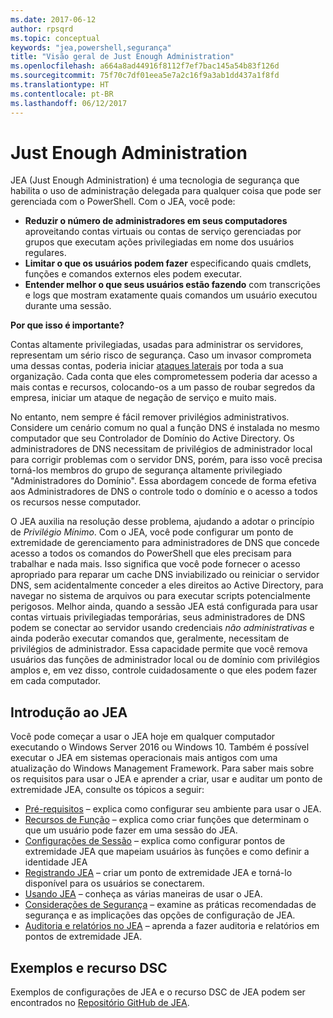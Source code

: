 ```yaml
---
ms.date: 2017-06-12
author: rpsqrd
ms.topic: conceptual
keywords: "jea,powershell,segurança"
title: "Visão geral de Just Enough Administration"
ms.openlocfilehash: a664a8ad44916f8112f7ef7bac145a54b83f126d
ms.sourcegitcommit: 75f70c7df01eea5e7a2c16f9a3ab1dd437a1f8fd
ms.translationtype: HT
ms.contentlocale: pt-BR
ms.lasthandoff: 06/12/2017
---
```

# <a name="just-enough-administration"></a>Just Enough Administration

JEA (Just Enough Administration) é uma tecnologia de segurança que habilita o uso de administração delegada para qualquer coisa que pode ser gerenciada com o PowerShell.
Com o JEA, você pode:

- **Reduzir o número de administradores em seus computadores** aproveitando contas virtuais ou contas de serviço gerenciadas por grupos que executam ações privilegiadas em nome dos usuários regulares.
- **Limitar o que os usuários podem fazer** especificando quais cmdlets, funções e comandos externos eles podem executar.
- **Entender melhor o que seus usuários estão fazendo** com transcrições e logs que mostram exatamente quais comandos um usuário executou durante uma sessão.

**Por que isso é importante?**

Contas altamente privilegiadas, usadas para administrar os servidores, representam um sério risco de segurança.
Caso um invasor comprometa uma dessas contas, poderia iniciar [ataques laterais](http://aka.ms/pth) por toda a sua organização.
Cada conta que eles comprometessem poderia dar acesso a mais contas e recursos, colocando-os a um passo de roubar segredos da empresa, iniciar um ataque de negação de serviço e muito mais.

No entanto, nem sempre é fácil remover privilégios administrativos.
Considere um cenário comum no qual a função DNS é instalada no mesmo computador que seu Controlador de Domínio do Active Directory.
Os administradores de DNS necessitam de privilégios de administrador local para corrigir problemas com o servidor DNS, porém, para isso você precisa torná-los membros do grupo de segurança altamente privilegiado "Administradores do Domínio".
Essa abordagem concede de forma efetiva aos Administradores de DNS o controle todo o domínio e o acesso a todos os recursos nesse computador.

O JEA auxilia na resolução desse problema, ajudando a adotar o princípio de *Privilégio Mínimo*.
Com o JEA, você pode configurar um ponto de extremidade de gerenciamento para administradores de DNS que concede acesso a todos os comandos do PowerShell que eles precisam para trabalhar e nada mais.
Isso significa que você pode fornecer o acesso apropriado para reparar um cache DNS inviabilizado ou reiniciar o servidor DNS, sem acidentalmente conceder a eles direitos ao Active Directory, para navegar no sistema de arquivos ou para executar scripts potencialmente perigosos.
Melhor ainda, quando a sessão JEA está configurada para usar contas virtuais privilegiadas temporárias, seus administradores de DNS podem se conectar ao servidor usando credenciais *não administrativas* e ainda poderão executar comandos que, geralmente, necessitam de privilégios de administrador.
Essa capacidade permite que você remova usuários das funções de administrador local ou de domínio com privilégios amplos e, em vez disso, controle cuidadosamente o que eles podem fazer em cada computador.

## <a name="get-started-with-jea"></a>Introdução ao JEA

Você pode começar a usar o JEA hoje em qualquer computador executando o Windows Server 2016 ou Windows 10.
Também é possível executar o JEA em sistemas operacionais mais antigos com uma atualização do Windows Management Framework.
Para saber mais sobre os requisitos para usar o JEA e aprender a criar, usar e auditar um ponto de extremidade JEA, consulte os tópicos a seguir:

- [Pré-requisitos](prerequisites.md) – explica como configurar seu ambiente para usar o JEA.
- [Recursos de Função](role-capabilities.md) – explica como criar funções que determinam o que um usuário pode fazer em uma sessão do JEA.
- [Configurações de Sessão](session-configurations.md) – explica como configurar pontos de extremidade JEA que mapeiam usuários às funções e como definir a identidade JEA
- [Registrando JEA](register-jea.md) – criar um ponto de extremidade JEA e torná-lo disponível para os usuários se conectarem.
- [Usando JEA](using-jea.md) – conheça as várias maneiras de usar o JEA.
- [Considerações de Segurança](security-considerations.md) – examine as práticas recomendadas de segurança e as implicações das opções de configuração de JEA.
- [Auditoria e relatórios no JEA](audit-and-report.md) – aprenda a fazer auditoria e relatórios em pontos de extremidade JEA.

## <a name="samples-and-dsc-resource"></a>Exemplos e recurso DSC

Exemplos de configurações de JEA e o recurso DSC de JEA podem ser encontrados no [Repositório GitHub de JEA](https://github.com/PowerShell/JEA).

